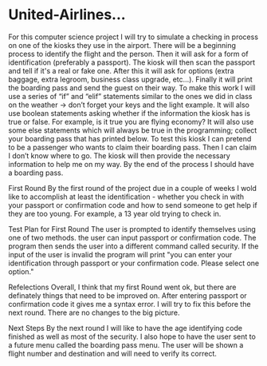 # United-Airlines...

For this computer science project I will try to simulate a checking in process on one of the kiosks they use in the airport. 
There will be a beginning process to identify the flight and the person. Then it will ask for a form of identification (preferably a passport). 
The kiosk will then scan the passport and tell if it's a real or fake one. After this it will ask for options (extra baggage, extra legroom, business class upgrade, etc…).
Finally it will print the boarding pass and send the guest on their way. 
To make this work I will use a series of “if” and “elif” statements similar to the ones we did in class on the weather → don’t forget your keys and the light example.
It will also use boolean statements asking whether if the information the kiosk has is true or false.
For example, is it true you are flying economy? It will also use some else statements which will always be true in the programming; collect your boarding pass that has printed below.
To test this kiosk I can pretend to be a passenger who wants to claim their boarding pass. 
Then I can claim I don’t know where to go.
The kiosk will then provide the necessary information to help me on my way. 
By the end of the process I should have a boarding pass.


First Round 
By the first  round of the project due in a couple of weeks I wold like to accomplish at least the identification - whether you check in with your passport or confirmation code and how to send someone to get help if they are too young. For example, a 13 year old trying to check in. 


Test Plan for First Round 
The user is prompted to identify themselves using one of two methods. the user can input passport or confirmation code. The program then sends the user into a different command called security. If the input of the user  is invalid the program will print "you can enter your identification through passport or your confirmation code. Please select one option."

Refelections
Overall, I think that my first Round went ok, but there are definately things that need to be improved on. After entering passport or confirmation code it gives me a syntax error. I will try to fix this before the next round. There are no changes to the big picture. 

Next Steps 
By the next round I will like to have the age identifying code finished as well as most of the security. I also hope to have the user sent to a future menu called the boarding pass menu. The user will be shown a flight number and destination and will need to verify its correct. 
